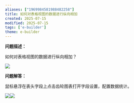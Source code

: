```yaml
---
aliases: ["1969984581988482258"]
title: 如何对表格视图的数据进行纵向相加
created: 2025-07-15
modified: 2025-07-15
tags: ['e-builder']
theme: e-builder
---
```


**问题描述：**

如何对表格视图的数据进行纵向相加？

![](0720dfbdf092405e7d2805050c2ea473.jpg)

**问题解答：**

鼠标悬浮在表头字段上点击齿轮图表打开字段设置，配置数据统计。

![](6874bd2340f31bd8be13f50b17115bec.jpg)![](34fbc8ed074cc95f04fde33fd0e79caa.jpg)